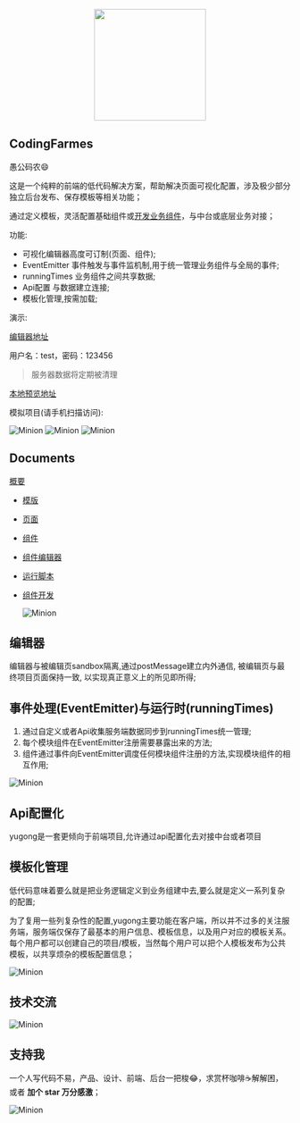 <p align="center">
  <img src="https://www.eightfeet.cn/yugong/images/flow/logo.svg" style="width: 200px" />
</p>

## CodingFarmes
愚公码农😄

这是一个纯粹的前端的低代码解决方案，帮助解决页面可视化配置，涉及极少部分独立后台发布、保存模板等相关功能；

通过定义模板，灵活配置基础组件或[开发业务组件](./documents/component/README.md)，与中台或底层业务对接；


功能:

- 可视化编辑器高度可订制(页面、组件);
- EventEmitter 事件触发与事件监机制,用于统一管理业务组件与全局的事件;
- runningTimes 业务组件之间共享数据;
- Api配置 与数据建立连接;
- 模板化管理,按需加载;

演示:

  [编辑器地址](https://yugong.dawenxi.art/dashboard/#/project) 

  用户名：test，密码：123456 
  
  > 服务器数据将定期被清理
  
  [本地预览地址](https://yugong.dawenxi.art)

模拟项目(请手机扫描访问): 


  ![Minion](https://www.eightfeet.cn/yugong/images/documents/template/baoming.png)
  ![Minion](https://www.eightfeet.cn/yugong/images/documents/template/choujiang.png)
  ![Minion](https://www.eightfeet.cn/yugong/images/documents/template/donghua.png)

## Documents

[概要](./documents/introduce/README.md)

+ [模版](./documents/template/README.md)

+ [页面](./documents/page/README.md)

+ [组件](./documents/component/README.md)

+ [组件编辑器](./documents/moduleBoard/README.md)

+ [运行脚本](./documents/script/README.md)

+ [组件开发](./documents/component/README.md)
  
  ![Minion](https://www.eightfeet.cn/yugong/images/documents/introduce/dashboard.png)

## 编辑器

编辑器与被编辑页sandbox隔离,通过postMessage建立内外通信, 被编辑页与最终项目页面保持一致, 以实现真正意义上的所见即所得;

## 事件处理(EventEmitter)与运行时(runningTimes)

1. 通过自定义或者Api收集服务端数据同步到runningTimes统一管理;
2. 每个模块组件在EventEmitter注册需要暴露出来的方法;
3. 组件通过事件向EventEmitter调度任何模块组件注册的方法,实现模块组件的相互作用;

![Minion](https://www.eightfeet.cn/yugong/images/flow/core.drawio.svg)

## Api配置化

yugong是一套更倾向于前端项目,允许通过api配置化去对接中台或者项目

## 模板化管理

低代码意味着要么就是把业务逻辑定义到业务组建中去,要么就是定义一系列复杂的配置;

为了复用一些列复杂性的配置,yugong主要功能在客户端，所以并不过多的关注服务端，服务端仅保存了最基本的用户信息、模板信息，以及用户对应的模板关系。每个用户都可以创建自己的项目/模板，当然每个用户可以把个人模板发布为公共模板，以共享烦杂的模板配置信息；

![Minion](https://www.eightfeet.cn/yugong/images/flow/template.drawio.svg)

## 技术交流

![Minion](https://www.eightfeet.cn/yugong/images/documents/introduce/jl.jpg)

## 支持我

一个人写代码不易，产品、设计、前端、后台一把梭😂，求赏杯咖啡☕解解困，或者 **加个 star 万分感激**；

![Minion](https://www.eightfeet.cn/yugong/images/documents/introduce/zf.jpg)

